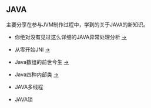 ## JAVA
主要分享在参与JVM制作过程中，学到的关于JAVA的新知识。

* 你绝对没有见过这么详细的JAVA异常处理分析 [->](Exception.md)

* 从零开始JNI [->](JNI.md)

* Java数组的前世今生 [->](Shuzu.md)

* Java四种内部类 [->](Inclass.md)

* JAVA多线程

* JAVA锁
